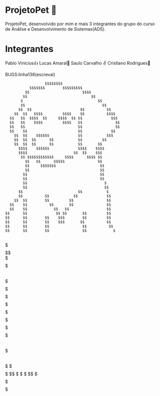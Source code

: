 # ProjetoPet 🐶
ProjetoPet, desenvolvido por mim e mais 3 integrantes do grupo do curso de Análise e Desenvolvimento de Sistemas(ADS).
# Integrantes
Pablo Vinicius👍
Lucas Amaral🤟
Saulo Carvalho ✌️
Cristiano Rodrigues🖖









BUGS:linha138(escreval)












                      $$$$$$$$                             
               $$$$$$$        $$$$$$$$$                    
             $$                        $$$$                
            $$                             $$              
           $                                  $$           
           $$                                   $$         
          $$  $$                      $$          $$       
        $$  $$   $$$$         $$$$    $$          $$$$     
      $$   $$  $$$$  $$     $$$$  $$ $$             $$$    
      $$   $$    $$$$         $$$$   $$               $$   
      $$   $$                        $$               $$   
      $$    $$                       $$             $$     
        $$  $$    $$$$$$             $$           $$$      
        $$  $$  $$      $$           $$         $$         
        $$  $$  $$      $$           $$       $$           
          $$$$    $$$$$$             $$$$    $$$$          
          $$$$                     $$  $$    $$$           
           $$ $$$$$$$$$$$$     $$$$      $$$$ $$           
             $$   $$      $$$$$               $$           
             $$     $$$$$$$                    $$          
             $$                                $$          
            $$                                 $$          
            $$                                 $$          
            $$                                   $         
            $$                                   $$        
          $$                         $$           $        
          $$          $$           $$             $$       
        $$  $$        $$         $$               $$       
      $$    $$          $$       $$               $$       
      $$    $$            $$   $$                 $$       
    $$      $$             $$ $$       $$         $$       
    $$      $$        $$    $$$        $$         $$       
    $$      $$        $$    $$$       $$          $$       
    $$      $$        $$               $$          $$      
    $$      $$        $$               $$            $     
 $$$$       $$        $$               $$            $$    
$   $$      $$        $$$$           $$$$            $$    
$   $$      $$        $$  $$       $$  $$            $$    
 $$$$$      $$        $$    $$   $$     $$           $$    
    $$      $$        $$      $$       $$           $$     
    $$      $$        $$     $$        $$           $$     
  $$        $$        $$$$$$$$   $$$$$$  $$         $$     
  $$        $$        $$      $$$      $$$$         $$     
$$        $$          $$         $$$$$$  $$          $     
$$      $$          $$$$$$$$$$$$$$$      $$          $     
$$ $$ $$$          $$             $$$$$$$  $$         $    
 $$$$$$$           $$                      $$        $$    
     $$  $$  $$  $$ $                      $$          $$  
      $$$$  $   $  $$                      $$            $ 
       $$   $   $  $                        $$ $  $$  $$  $
         $$$$$$$$$$                          $$ $ $$$$$$$$ 
